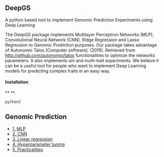 ## DeepGS
A python based tool to implement Genomic Prediction Experiments using Deep Learning

The DeepGS package implements Multilayer Perceptron Networks (MLP), Convolutional Neural Network (CNN), Ridge Regression and Lasso Regression to Genomic Prediction purposes. Our package takes advantage of Autonomio Talos [Computer software]. (2019). Retrieved from http://github.com/autonomio/talos functionalities to optimize the networks  parameters. It also implements uni and multi-trait experiments. We believe it can be a useful tool for people who want to implement Deep Learning models for predicting complex traits in an easy way.

#### Installation

** **.

```
python3 
```


**Genomic Prediction**
----------------------------------------------------------------

  - [1. MLP](https://github.com/lauzingaretti/DeepGS/blob/master/inst/md/MLP.md)
  - [2. CNN](https://github.com/lauzingaretti/DeepGS/blob/master/inst/md/CNN.md)
  - [3. Linear regression](https://github.com/lauzingaretti/DeepGS/blob/master/inst/md/LM.md)
  - [4. Hyperparameter tuning](https://github.com/lauzingaretti/DeepGS/blob/master/inst/md/HiperTun.md)
  - [5. Practicalities](https://github.com/lauzingaretti/DeepGS/blob/master/inst/md/Practicalities.md)
